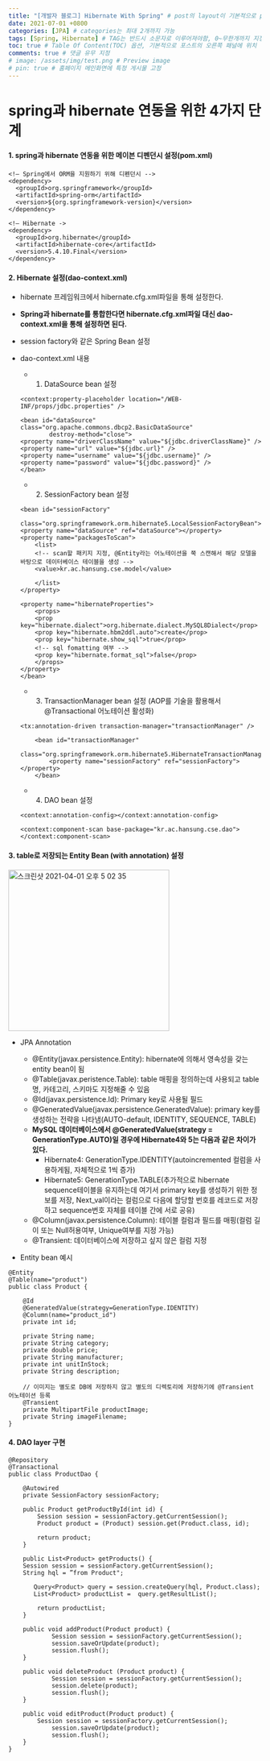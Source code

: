 ```yaml
---
title: "[개발자 블로그] Hibernate With Spring" # post의 layout이 기본적으로 post로 설정되어있어서 Front Matter에 따로 layout변수를 만들어 주지 않아도 됨
date: 2021-07-01 +0800
categories: [JPA] # categories는 최대 2개까지 가능
tags: [Spring, Hibernate] # TAG는 반드시 소문자로 이루어져야함, 0~무한개까지 지정 가능
toc: true # Table Of Content(TOC) 옵션, 기본적으로 포스트의 오른쪽 패널에 위치
comments: true # 댓글 유무 지정
# image: /assets/img/test.png # Preview image
# pin: true # 홈페이지 메인화면에 특정 게시물 고정
---
```


# spring과 hibernate 연동을 위한 4가지 단계
#### 1. spring과 hibernate 연동을 위한 메이븐 디펜던시 설정(pom.xml)

~~~
<!– Spring에서 ORM을 지원하기 위해 디펜던시 -->
<dependency>
  <groupId>org.springframework</groupId>
  <artifactId>spring-orm</artifactId>
  <version>${org.springframework-version}</version>
</dependency>

<!– Hibernate ->
<dependency>
  <groupId>org.hibernate</groupId>
  <artifactId>hibernate-core</artifactId>
  <version>5.4.10.Final</version>
</dependency>
~~~

#### 2. Hibernate 설정(dao-context.xml)
- hibernate 프레임워크에서 hibernate.cfg.xml파일을 통해 설정한다.
- <b>Spring과 hibernate를 통합한다면 hibernate.cfg.xml파일 대신 dao-context.xml을 통해 설정하면 된다.</b>
- session factory와 같은 Spring Bean 설정
- dao-context.xml 내용
    - 1) DataSource bean 설정
    
    ~~~
    <context:property-placeholder location="/WEB-INF/props/jdbc.properties" />

    <bean id="dataSource" class="org.apache.commons.dbcp2.BasicDataSource"
            destroy-method="close">
    <property name="driverClassName" value="${jdbc.driverClassName}" />
    <property name="url" value="${jdbc.url}" />
    <property name="username" value="${jdbc.username}" />
    <property name="password" value="${jdbc.password}" />
    </bean>
    ~~~

    - 2) SessionFactory bean 설정  

    ~~~ 
    <bean id="sessionFactory"
        class="org.springframework.orm.hibernate5.LocalSessionFactoryBean">
    <property name="dataSource" ref="dataSource"></property>
    <property name="packagesToScan">
        <list>
        <!-- scan할 패키지 지정, @Entity라는 어노테이션을 쭉 스캔해서 해당 모델을 바탕으로 데이터베이스 테이블을 생성 --> 
        <value>kr.ac.hansung.cse.model</value>
            
        </list>
    </property>

    <property name="hibernateProperties">
        <props>
        <prop key="hibernate.dialect">org.hibernate.dialect.MySQL8Dialect</prop>
        <prop key="hibernate.hbm2ddl.auto">create</prop>
        <prop key="hibernate.show_sql">true</prop>
        <!-- sql fomatting 여부 -->
        <prop key="hibernate.format_sql">false</prop>
        </props>
    </property>
    </bean>
    ~~~

    - 3) TransactionManager bean 설정 (AOP를 기술을 활용해서 @Transactional 어노테이션 활성화)

    ~~~
    <tx:annotation-driven transaction-manager="transactionManager" />

        <bean id="transactionManager"
            class="org.springframework.orm.hibernate5.HibernateTransactionManager">
            <property name="sessionFactory" ref="sessionFactory"></property>
        </bean>
    ~~~

    - 4) DAO bean 설정

    ~~~
    <context:annotation-config></context:annotation-config>

    <context:component-scan base-package="kr.ac.hansung.cse.dao">
    </context:component-scan>
    ~~~

#### 3. table로 저장되는 Entity Bean (with annotation) 설정
<img width="320" alt="스크린샷 2021-04-01 오후 5 02 35" src="https://user-images.githubusercontent.com/44339530/113262868-0f44f480-930c-11eb-8a27-c0c96c746b44.png"><br>

- JPA Annotation
    - @Entity(javax.persistence.Entity): hibernate에 의해서 영속성을 갖는 entity bean이 됨
    - @Table(javax.peristence.Table): table 매핑을 정의하는데 사용되고 table명, 카테고리, 스키마도 지정해줄 수 있음
    - @Id(javax.persistence.Id): Primary key로 사용될 필드
    - @GeneratedValue(javax.persistence.GeneratedValue): primary key를 생성하는 전략을 나타냄(AUTO-default, IDENTITY, SEQUENCE, TABLE)
    - <b>MySQL 데이터베이스에서 @GeneratedValue(strategy = GenerationType.AUTO)일 경우에 Hibernate4와 5는 다음과 같은 차이가 있다.</b>
        - Hibernate4: GenerationType.IDENTITY(autoincremented 컬럼을 사용하게됨, 자체적으로 1씩 증가)
        - Hibernate5: GenerationType.TABLE(추가적으로 hibernate sequence테이블을 유지하는데 여기서 primary key를 생성하기 위한 정보를 저장, Next_val이라는 컬럼으로 다음에 할당할 번호를 레코드로 저장하고 sequence번호 자체를 테이블 간에 서로 공유)
    - @Column(javax.persistence.Column): 테이블 컬럼과 필드를 매핑(컬럼 길이 또는 Null허용여부, Unique여부를 지정 가능)
    - @Transient: 데이터베이스에 저장하고 싶지 않은 컬럼 지정

- Entity bean 예시

~~~
@Entity
@Table(name="product")
public class Product {

    @Id
    @GeneratedValue(strategy=GenerationType.IDENTITY)
    @Column(name="product_id")
    private int id;

    private String name;
    private String category;
    private double price;
    private String manufacturer;
    private int unitInStock;
    private String description;

    // 이미지는 별도로 DB에 저장하지 않고 별도의 디렉토리에 저장하기에 @Transient 어노테이션 등록
    @Transient
    private MultipartFile productImage;
    private String imageFilename;
}
~~~

#### 4. DAO layer 구현

~~~
@Repository
@Transactional
public class ProductDao {

    @Autowired
    private SessionFactory sessionFactory;
    
    public Product getProductById(int id) {
        Session session = sessionFactory.getCurrentSession();
	    Product product = (Product) session.get(Product.class, id);

        return product;
    }

    public List<Product> getProducts() {
	Session session = sessionFactory.getCurrentSession();
	String hql = ”from Product";

       Query<Product> query = session.createQuery(hql, Product.class);
       List<Product> productList =  query.getResultList();

        return productList;
    }

    public void addProduct(Product product) {
            Session session = sessionFactory.getCurrentSession();
            session.saveOrUpdate(product);
            session.flush();
    }
    
    public void deleteProduct (Product product) {
            Session session = sessionFactory.getCurrentSession();
            session.delete(product);
            session.flush();
    }

    public void editProduct(Product product) {
        Session session = sessionFactory.getCurrentSession();
            session.saveOrUpdate(product);
            session.flush();
    }
}
~~~